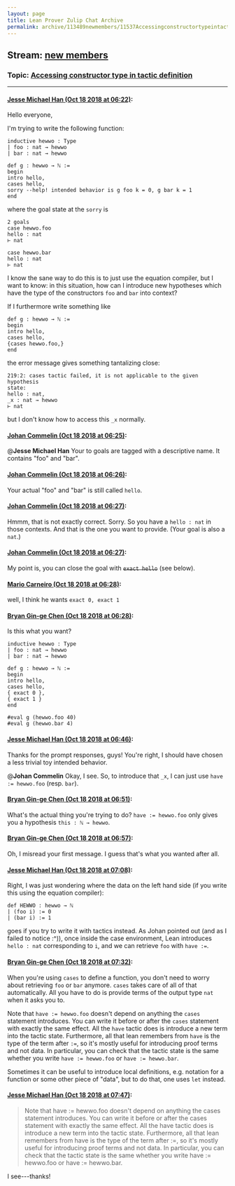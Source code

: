 ```yaml
---
layout: page
title: Lean Prover Zulip Chat Archive 
permalink: archive/113489newmembers/11537Accessingconstructortypeintacticdefinition.html
---
```


## Stream: [new members](index.html)
### Topic: [Accessing constructor type in tactic definition](11537Accessingconstructortypeintacticdefinition.html)

---

#### [Jesse Michael Han (Oct 18 2018 at 06:22)](https://leanprover.zulipchat.com/#narrow/stream/113489-new%20members/topic/Accessing%20constructor%20type%20in%20tactic%20definition/near/136019547):
Hello everyone,

I'm trying to write the following function:

```lean
inductive hewwo : Type
| foo : nat → hewwo
| bar : nat → hewwo

def g : hewwo → ℕ :=
begin
intro hello,
cases hello,
sorry --help! intended behavior is g foo k = 0, g bar k = 1
end
```
where the goal state at the `sorry` is

```lean
2 goals
case hewwo.foo
hello : nat
⊢ nat

case hewwo.bar
hello : nat
⊢ nat
```

I know the sane way to do this is to just use the equation compiler, but I want to know: in this situation, how can I introduce new hypotheses which have the type of the constructors `foo` and `bar` into context?

If I furthermore write something like
```lean
def g : hewwo → ℕ :=
begin
intro hello,
cases hello,
{cases hewwo.foo,}
end
```
the error message gives something tantalizing close:
```lean
219:2: cases tactic failed, it is not applicable to the given hypothesis
state:
hello : nat,
_x : nat → hewwo
⊢ nat
```

but I don't know how to access this `_x` normally.

#### [Johan Commelin (Oct 18 2018 at 06:25)](https://leanprover.zulipchat.com/#narrow/stream/113489-new%20members/topic/Accessing%20constructor%20type%20in%20tactic%20definition/near/136019612):
@**Jesse Michael Han** Your to goals are tagged with a descriptive name. It contains "foo" and "bar".

#### [Johan Commelin (Oct 18 2018 at 06:26)](https://leanprover.zulipchat.com/#narrow/stream/113489-new%20members/topic/Accessing%20constructor%20type%20in%20tactic%20definition/near/136019652):
Your actual "foo" and "bar" is still called `hello`.

#### [Johan Commelin (Oct 18 2018 at 06:27)](https://leanprover.zulipchat.com/#narrow/stream/113489-new%20members/topic/Accessing%20constructor%20type%20in%20tactic%20definition/near/136019660):
Hmmm, that is not exactly correct. Sorry. So you have a `hello : nat` in those contexts. And that is the one you want to provide. (Your goal is also a `nat`.)

#### [Johan Commelin (Oct 18 2018 at 06:27)](https://leanprover.zulipchat.com/#narrow/stream/113489-new%20members/topic/Accessing%20constructor%20type%20in%20tactic%20definition/near/136019661):
My point is, you can close the goal with ~~`exact hello`~~ (see below).

#### [Mario Carneiro (Oct 18 2018 at 06:28)](https://leanprover.zulipchat.com/#narrow/stream/113489-new%20members/topic/Accessing%20constructor%20type%20in%20tactic%20definition/near/136019707):
well, I think he wants `exact 0, exact 1`

#### [Bryan Gin-ge Chen (Oct 18 2018 at 06:28)](https://leanprover.zulipchat.com/#narrow/stream/113489-new%20members/topic/Accessing%20constructor%20type%20in%20tactic%20definition/near/136019709):
Is this what you want?
```lean
inductive hewwo : Type
| foo : nat → hewwo
| bar : nat → hewwo

def g : hewwo → ℕ :=
begin
intro hello,
cases hello,
{ exact 0 },
{ exact 1 }
end

#eval g (hewwo.foo 40)
#eval g (hewwo.bar 4)
```

#### [Jesse Michael Han (Oct 18 2018 at 06:46)](https://leanprover.zulipchat.com/#narrow/stream/113489-new%20members/topic/Accessing%20constructor%20type%20in%20tactic%20definition/near/136020216):
Thanks for the prompt responses, guys! You're right, I should have chosen a less trivial toy intended behavior.

@**Johan Commelin** Okay, I see. So, to introduce that `_x`, I can just use `have := hewwo.foo` (resp. `bar`).

#### [Bryan Gin-ge Chen (Oct 18 2018 at 06:51)](https://leanprover.zulipchat.com/#narrow/stream/113489-new%20members/topic/Accessing%20constructor%20type%20in%20tactic%20definition/near/136020333):
What's the actual thing you're trying to do? `have := hewwo.foo` only gives you a hypothesis `this : ℕ → hewwo`.

#### [Bryan Gin-ge Chen (Oct 18 2018 at 06:57)](https://leanprover.zulipchat.com/#narrow/stream/113489-new%20members/topic/Accessing%20constructor%20type%20in%20tactic%20definition/near/136020477):
Oh, I misread your first message. I guess that's what you wanted after all.

#### [Jesse Michael Han (Oct 18 2018 at 07:08)](https://leanprover.zulipchat.com/#narrow/stream/113489-new%20members/topic/Accessing%20constructor%20type%20in%20tactic%20definition/near/136020878):
Right, I was just wondering where the data on the left hand side (if you write this using the equation compiler):
```lean
def HEWWO : hewwo → ℕ
| (foo i) := 0
| (bar i) := 1
```
goes if you try to write it with tactics instead. As Johan pointed out (and as I failed to notice :^)), once inside the case environment, Lean introduces `hello : nat` corresponding to `i`, and we can retrieve `foo` with `have :=`.

#### [Bryan Gin-ge Chen (Oct 18 2018 at 07:32)](https://leanprover.zulipchat.com/#narrow/stream/113489-new%20members/topic/Accessing%20constructor%20type%20in%20tactic%20definition/near/136021621):
When you're using `cases` to define a function, you don't need to worry about retrieving `foo` or `bar` anymore. `cases` takes care of all of that automatically. All you have to do is provide terms of the output type `nat` when it asks you to. 

Note that `have := hewwo.foo` doesn't depend on anything the `cases` statement introduces. You can write it before or after the `cases` statement with exactly the same effect. All the `have` tactic does is introduce a new term into the tactic state.  Furthermore, all that lean remembers from `have` is the type of the term after `:=`, so it's mostly useful for introducing proof terms and not data. In particular, you can check that the tactic state is the same whether you write `have := hewwo.foo` or `have := hewwo.bar`. 

Sometimes it can be useful to introduce local definitions, e.g. notation for a function or some other piece of "data", but to do that, one uses `let` instead.

#### [Jesse Michael Han (Oct 18 2018 at 07:47)](https://leanprover.zulipchat.com/#narrow/stream/113489-new%20members/topic/Accessing%20constructor%20type%20in%20tactic%20definition/near/136022027):
> Note that have := hewwo.foo doesn't depend on anything the cases statement introduces. You can write it before or after the cases statement with exactly the same effect. All the have tactic does is introduce a new term into the tactic state. Furthermore, all that lean remembers from have is the type of the term after :=, so it's mostly useful for introducing proof terms and not data. In particular, you can check that the tactic state is the same whether you write have := hewwo.foo or have := hewwo.bar. 

I see---thanks!

